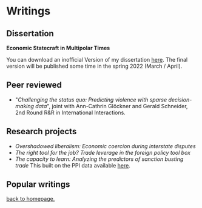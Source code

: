 # Writings

## Dissertation

**Economic Statecraft in Multipolar Times**

You can download an inofficial Version of my dissertation [here](./DISSERTATION_revisions.pdf). The final version will be published some time in the spring 2022 (March / April).

## Peer reviewed

- "*Challenging the status quo: Predicting violence with sparse decision-making data*", joint with Ann-Cathrin Glöckner and Gerald Schneider, 2nd Round R&R in International Interactions.

## Research projects

- *Overshadowed liberalism: Economic coercion during interstate disputes*
- *The right tool for the job? Trade leverage in the foreign policy tool box*
- *The capacity to learn: Analyzing the predictors of sanction busting trade*
  This built on the PPI data available [here](https://github.com/konstantin-baetz/PPIdat).


## Popular writings

[back to homepage.](./index.md)
